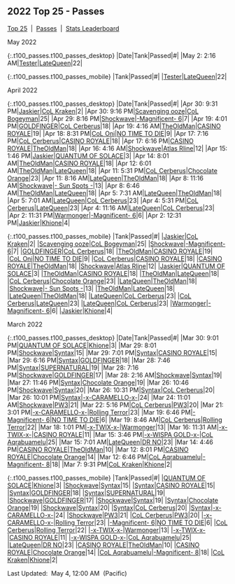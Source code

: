 
## 2022 Top 25 - Passes

<p><a href="https://tankpit-analytics.github.io/t25-2022">Top 25</a>&nbsp;&nbsp;|&nbsp;&nbsp;<a href="https://tankpit-analytics.github.io/t25-2022-passes">Passes</a>&nbsp;&nbsp;|&nbsp;&nbsp;<a href="https://tankpit-analytics.github.io/stats-2022">Stats Leaderboard</a></p>

<span class="t100_month">May 2022</span>

{:.t100_passes.t100_passes_desktop}
|<span class="t100_date">Date</span>|<span class="tank_col">Tank</span>|<span class="tank_col">Passed</span>|<span class="t100_rank">#</span>|
|May 2: 2:16 AM|<a target="_blank" href="https://tankpit.com/tank_profile/?tank_id=86209"><span class="blue">Tester</span><span class="awards-container"><span class="awards-sprite a0-3"></span><span class="awards-sprite a1-3"></span><span class="awards-sprite a2-3"></span></span></a>|<a target="_blank" href="https://tankpit.com/tank_profile/?tank_id=85665"><span class="blue">LateQueen</span><span class="awards-container"><span class="awards-sprite a0-3"></span><span class="awards-sprite a1-2"></span></span></a>|<span class="green">22</span>|

{:.t100_passes.t100_passes_mobile}
|<span class="tank_col">Tank</span>|<span class="tank_col">Passed</span>|<span class="t100_rank">#</span>|
|<a target="_blank" href="https://tankpit.com/tank_profile/?tank_id=86209"><span class="blue">Tester</span><span class="awards-container"><span class="awards-sprite a0-3"></span><span class="awards-sprite a1-3"></span><span class="awards-sprite a2-3"></span></span></a>|<a target="_blank" href="https://tankpit.com/tank_profile/?tank_id=85665"><span class="blue">LateQueen</span><span class="awards-container"><span class="awards-sprite a0-3"></span><span class="awards-sprite a1-2"></span></span></a>|<span class="green">22</span>|


<span class="t100_month">April 2022</span>

{:.t100_passes.t100_passes_desktop}
|<span class="t100_date">Date</span>|<span class="tank_col">Tank</span>|<span class="tank_col">Passed</span>|<span class="t100_rank">#</span>|
|Apr 30: 9:31 PM|<a target="_blank" href="https://tankpit.com/tank_profile/?tank_id=84677"><span class="purple">Jaskier</span><span class="awards-container"><span class="awards-sprite a0-3"></span><span class="awards-sprite a1-3"></span><span class="awards-sprite a3-2"></span></span></a>|<a target="_blank" href="https://tankpit.com/tank_profile/?tank_id=84665"><span class="red">CoL Kraken</span><span class="awards-container"><span class="awards-sprite a0-3"></span><span class="awards-sprite a2-1"></span><span class="awards-sprite a3-2"></span><span class="awards-sprite a5-2"></span><span class="awards-sprite a6-1"></span><span class="awards-sprite a8-1"></span></span></a>|<span class="green">2</span>|
|Apr 30: 9:16 PM|<a target="_blank" href="https://tankpit.com/tank_profile/?tank_id=86710"><span class="blue">Scavenging ooze</span><span class="awards-container"><span class="awards-sprite a0-3"></span><span class="awards-sprite a1-1"></span><span class="awards-sprite a2-1"></span><span class="awards-sprite a4-3"></span><span class="awards-sprite a5-3"></span></span></a>|<a target="_blank" href="https://tankpit.com/tank_profile/?tank_id=84689"><span class="red">CoL Bogeyman</span><span class="awards-container"><span class="awards-sprite a0-2"></span><span class="awards-sprite a1-3"></span><span class="awards-sprite a2-1"></span></span></a>|<span class="green">25</span>|
|Apr 29: 8:16 PM|<a target="_blank" href="https://tankpit.com/tank_profile/?tank_id=86063"><span class="blue">Shockwave</span><span class="awards-container"><span class="awards-sprite a0-3"></span><span class="awards-sprite a3-1"></span><span class="awards-sprite a5-2"></span><span class="awards-sprite a8-1"></span></span></a>|<a target="_blank" href="https://tankpit.com/tank_profile/?tank_id=84744"><span class="orange">-Magnificent- 6</span><span class="awards-container"><span class="awards-sprite a0-3"></span><span class="awards-sprite a2-1"></span><span class="awards-sprite a3-1"></span><span class="awards-sprite a5-2"></span><span class="awards-sprite a7-1"></span></span></a>|<span class="green">7</span>|
|Apr 19: 4:01 PM|<a target="_blank" href="https://tankpit.com/tank_profile/?tank_id=84670"><span class="purple">GOLDFINGER</span><span class="awards-container"><span class="awards-sprite a0-3"></span><span class="awards-sprite a1-3"></span><span class="awards-sprite a2-3"></span></span></a>|<a target="_blank" href="https://tankpit.com/tank_profile/?tank_id=84705"><span class="red">CoL Cerberus</span><span class="awards-container"><span class="awards-sprite a0-3"></span><span class="awards-sprite a2-1"></span><span class="awards-sprite a5-2"></span><span class="awards-sprite a7-1"></span><span class="awards-sprite a8-1"></span></span></a>|<span class="green">18</span>|
|Apr 19: 4:16 AM|<a target="_blank" href="https://tankpit.com/tank_profile/?tank_id=84703"><span class="red">TheOldMan</span><span class="awards-container"><span class="awards-sprite a0-3"></span><span class="awards-sprite a1-3"></span></span></a>|<a target="_blank" href="https://tankpit.com/tank_profile/?tank_id=84682"><span class="purple">CASINO ROYALE</span><span class="awards-container"><span class="awards-sprite a0-3"></span><span class="awards-sprite a1-3"></span><span class="awards-sprite a3-1"></span><span class="awards-sprite a5-3"></span></span></a>|<span class="green">19</span>|
|Apr 18: 8:31 PM|<a target="_blank" href="https://tankpit.com/tank_profile/?tank_id=84669"><span class="red">CoL Oni</span><span class="awards-container"><span class="awards-sprite a0-3"></span><span class="awards-sprite a2-1"></span><span class="awards-sprite a3-1"></span><span class="awards-sprite a4-3"></span><span class="awards-sprite a5-1"></span><span class="awards-sprite a7-1"></span><span class="awards-sprite a8-1"></span></span></a>|<a target="_blank" href="https://tankpit.com/tank_profile/?tank_id=84673"><span class="purple">NO TIME TO DIE</span><span class="awards-container"><span class="awards-sprite a0-3"></span><span class="awards-sprite a1-3"></span><span class="awards-sprite a2-1"></span><span class="awards-sprite a3-1"></span><span class="awards-sprite a5-2"></span></span></a>|<span class="green">9</span>|
|Apr 17: 7:16 PM|<a target="_blank" href="https://tankpit.com/tank_profile/?tank_id=84705"><span class="red">CoL Cerberus</span><span class="awards-container"><span class="awards-sprite a0-3"></span><span class="awards-sprite a2-1"></span><span class="awards-sprite a5-2"></span><span class="awards-sprite a7-1"></span><span class="awards-sprite a8-1"></span></span></a>|<a target="_blank" href="https://tankpit.com/tank_profile/?tank_id=84682"><span class="purple">CASINO ROYALE</span><span class="awards-container"><span class="awards-sprite a0-3"></span><span class="awards-sprite a1-3"></span><span class="awards-sprite a3-1"></span><span class="awards-sprite a5-3"></span></span></a>|<span class="green">18</span>|
|Apr 17: 6:16 PM|<a target="_blank" href="https://tankpit.com/tank_profile/?tank_id=84682"><span class="purple">CASINO ROYALE</span><span class="awards-container"><span class="awards-sprite a0-3"></span><span class="awards-sprite a1-3"></span><span class="awards-sprite a3-1"></span><span class="awards-sprite a5-3"></span></span></a>|<a target="_blank" href="https://tankpit.com/tank_profile/?tank_id=84703"><span class="red">TheOldMan</span><span class="awards-container"><span class="awards-sprite a0-3"></span><span class="awards-sprite a1-3"></span></span></a>|<span class="green">18</span>|
|Apr 16: 4:16 AM|<a target="_blank" href="https://tankpit.com/tank_profile/?tank_id=86063"><span class="blue">Shockwave</span><span class="awards-container"><span class="awards-sprite a0-3"></span><span class="awards-sprite a3-1"></span><span class="awards-sprite a5-2"></span><span class="awards-sprite a8-1"></span></span></a>|<a target="_blank" href="https://tankpit.com/tank_profile/?tank_id=85011"><span class="purple">Atlas Rline</span><span class="awards-container"><span class="awards-sprite a0-3"></span><span class="awards-sprite a1-1"></span><span class="awards-sprite a3-1"></span></span></a>|<span class="green">12</span>|
|Apr 15: 1:46 PM|<a target="_blank" href="https://tankpit.com/tank_profile/?tank_id=84677"><span class="purple">Jaskier</span><span class="awards-container"><span class="awards-sprite a0-3"></span><span class="awards-sprite a1-3"></span><span class="awards-sprite a3-2"></span></span></a>|<a target="_blank" href="https://tankpit.com/tank_profile/?tank_id=84681"><span class="purple">QUANTUM OF SOLACE</span><span class="awards-container"><span class="awards-sprite a0-3"></span><span class="awards-sprite a1-3"></span><span class="awards-sprite a2-1"></span><span class="awards-sprite a3-2"></span><span class="awards-sprite a5-3"></span><span class="awards-sprite a8-1"></span></span></a>|<span class="green">3</span>|
|Apr 14: 8:01 AM|<a target="_blank" href="https://tankpit.com/tank_profile/?tank_id=84703"><span class="red">TheOldMan</span><span class="awards-container"><span class="awards-sprite a0-3"></span><span class="awards-sprite a1-3"></span></span></a>|<a target="_blank" href="https://tankpit.com/tank_profile/?tank_id=84682"><span class="purple">CASINO ROYALE</span><span class="awards-container"><span class="awards-sprite a0-3"></span><span class="awards-sprite a1-3"></span><span class="awards-sprite a3-1"></span><span class="awards-sprite a5-3"></span></span></a>|<span class="green">18</span>|
|Apr 12: 6:01 AM|<a target="_blank" href="https://tankpit.com/tank_profile/?tank_id=84703"><span class="red">TheOldMan</span><span class="awards-container"><span class="awards-sprite a0-3"></span><span class="awards-sprite a1-3"></span></span></a>|<a target="_blank" href="https://tankpit.com/tank_profile/?tank_id=85665"><span class="blue">LateQueen</span><span class="awards-container"><span class="awards-sprite a0-3"></span><span class="awards-sprite a1-2"></span></span></a>|<span class="green">18</span>|
|Apr 11: 5:31 PM|<a target="_blank" href="https://tankpit.com/tank_profile/?tank_id=84705"><span class="red">CoL Cerberus</span><span class="awards-container"><span class="awards-sprite a0-3"></span><span class="awards-sprite a2-1"></span><span class="awards-sprite a5-2"></span><span class="awards-sprite a7-1"></span><span class="awards-sprite a8-1"></span></span></a>|<a target="_blank" href="https://tankpit.com/tank_profile/?tank_id=84822"><span class="orange">Chocolate Orange</span><span class="awards-container"><span class="awards-sprite a0-3"></span><span class="awards-sprite a1-3"></span></span></a>|<span class="green">23</span>|
|Apr 11: 8:16 AM|<a target="_blank" href="https://tankpit.com/tank_profile/?tank_id=85665"><span class="blue">LateQueen</span><span class="awards-container"><span class="awards-sprite a0-3"></span><span class="awards-sprite a1-2"></span></span></a>|<a target="_blank" href="https://tankpit.com/tank_profile/?tank_id=84703"><span class="red">TheOldMan</span><span class="awards-container"><span class="awards-sprite a0-3"></span><span class="awards-sprite a1-3"></span></span></a>|<span class="green">18</span>|
|Apr 8: 11:16 AM|<a target="_blank" href="https://tankpit.com/tank_profile/?tank_id=86063"><span class="blue">Shockwave</span><span class="awards-container"><span class="awards-sprite a0-3"></span><span class="awards-sprite a3-1"></span><span class="awards-sprite a5-2"></span><span class="awards-sprite a8-1"></span></span></a>|<a target="_blank" href="https://tankpit.com/tank_profile/?tank_id=84872"><span class="blue">- Sun Spots -</span><span class="awards-container"><span class="awards-sprite a0-2"></span><span class="awards-sprite a1-3"></span><span class="awards-sprite a2-1"></span><span class="awards-sprite a3-1"></span></span></a>|<span class="green">13</span>|
|Apr 8: 6:46 AM|<a target="_blank" href="https://tankpit.com/tank_profile/?tank_id=84703"><span class="red">TheOldMan</span><span class="awards-container"><span class="awards-sprite a0-3"></span><span class="awards-sprite a1-3"></span></span></a>|<a target="_blank" href="https://tankpit.com/tank_profile/?tank_id=85665"><span class="blue">LateQueen</span><span class="awards-container"><span class="awards-sprite a0-3"></span><span class="awards-sprite a1-2"></span></span></a>|<span class="green">18</span>|
|Apr 5: 7:31 AM|<a target="_blank" href="https://tankpit.com/tank_profile/?tank_id=85665"><span class="blue">LateQueen</span><span class="awards-container"><span class="awards-sprite a0-3"></span><span class="awards-sprite a1-2"></span></span></a>|<a target="_blank" href="https://tankpit.com/tank_profile/?tank_id=84703"><span class="red">TheOldMan</span><span class="awards-container"><span class="awards-sprite a0-3"></span><span class="awards-sprite a1-3"></span></span></a>|<span class="green">18</span>|
|Apr 5: 7:01 AM|<a target="_blank" href="https://tankpit.com/tank_profile/?tank_id=85665"><span class="blue">LateQueen</span><span class="awards-container"><span class="awards-sprite a0-3"></span><span class="awards-sprite a1-2"></span></span></a>|<a target="_blank" href="https://tankpit.com/tank_profile/?tank_id=84705"><span class="red">CoL Cerberus</span><span class="awards-container"><span class="awards-sprite a0-3"></span><span class="awards-sprite a2-1"></span><span class="awards-sprite a5-2"></span><span class="awards-sprite a7-1"></span><span class="awards-sprite a8-1"></span></span></a>|<span class="green">23</span>|
|Apr 4: 5:31 PM|<a target="_blank" href="https://tankpit.com/tank_profile/?tank_id=84705"><span class="red">CoL Cerberus</span><span class="awards-container"><span class="awards-sprite a0-3"></span><span class="awards-sprite a2-1"></span><span class="awards-sprite a5-2"></span><span class="awards-sprite a7-1"></span><span class="awards-sprite a8-1"></span></span></a>|<a target="_blank" href="https://tankpit.com/tank_profile/?tank_id=85665"><span class="blue">LateQueen</span><span class="awards-container"><span class="awards-sprite a0-3"></span><span class="awards-sprite a1-2"></span></span></a>|<span class="green">23</span>|
|Apr 4: 11:16 AM|<a target="_blank" href="https://tankpit.com/tank_profile/?tank_id=85665"><span class="blue">LateQueen</span><span class="awards-container"><span class="awards-sprite a0-3"></span><span class="awards-sprite a1-2"></span></span></a>|<a target="_blank" href="https://tankpit.com/tank_profile/?tank_id=84705"><span class="red">CoL Cerberus</span><span class="awards-container"><span class="awards-sprite a0-3"></span><span class="awards-sprite a2-1"></span><span class="awards-sprite a5-2"></span><span class="awards-sprite a7-1"></span><span class="awards-sprite a8-1"></span></span></a>|<span class="green">23</span>|
|Apr 2: 11:31 PM|<a target="_blank" href="https://tankpit.com/tank_profile/?tank_id=85041"><span class="orange">Warmonger</span><span class="awards-container"><span class="awards-sprite a0-3"></span><span class="awards-sprite a3-1"></span><span class="awards-sprite a4-3"></span><span class="awards-sprite a5-1"></span><span class="awards-sprite a7-1"></span><span class="awards-sprite a8-1"></span></span></a>|<a target="_blank" href="https://tankpit.com/tank_profile/?tank_id=84744"><span class="orange">-Magnificent- 6</span><span class="awards-container"><span class="awards-sprite a0-3"></span><span class="awards-sprite a2-1"></span><span class="awards-sprite a3-1"></span><span class="awards-sprite a5-2"></span><span class="awards-sprite a7-1"></span></span></a>|<span class="green">6</span>|
|Apr 2: 12:31 PM|<a target="_blank" href="https://tankpit.com/tank_profile/?tank_id=84677"><span class="purple">Jaskier</span><span class="awards-container"><span class="awards-sprite a0-3"></span><span class="awards-sprite a1-3"></span><span class="awards-sprite a3-2"></span></span></a>|<a target="_blank" href="https://tankpit.com/tank_profile/?tank_id=84737"><span class="blue">Khione</span><span class="awards-container"><span class="awards-sprite a0-3"></span><span class="awards-sprite a1-2"></span><span class="awards-sprite a3-1"></span><span class="awards-sprite a4-3"></span><span class="awards-sprite a5-3"></span></span></a>|<span class="green">4</span>|

{:.t100_passes.t100_passes_mobile}
|<span class="tank_col">Tank</span>|<span class="tank_col">Passed</span>|<span class="t100_rank">#</span>|
|<a target="_blank" href="https://tankpit.com/tank_profile/?tank_id=84677"><span class="purple">Jaskier</span><span class="awards-container"><span class="awards-sprite a0-3"></span><span class="awards-sprite a1-3"></span><span class="awards-sprite a3-2"></span></span></a>|<a target="_blank" href="https://tankpit.com/tank_profile/?tank_id=84665"><span class="red">CoL Kraken</span><span class="awards-container"><span class="awards-sprite a0-3"></span><span class="awards-sprite a2-1"></span><span class="awards-sprite a3-2"></span><span class="awards-sprite a5-2"></span><span class="awards-sprite a6-1"></span><span class="awards-sprite a8-1"></span></span></a>|<span class="green">2</span>|
|<a target="_blank" href="https://tankpit.com/tank_profile/?tank_id=86710"><span class="blue">Scavenging ooze</span><span class="awards-container"><span class="awards-sprite a0-3"></span><span class="awards-sprite a1-1"></span><span class="awards-sprite a2-1"></span><span class="awards-sprite a4-3"></span><span class="awards-sprite a5-3"></span></span></a>|<a target="_blank" href="https://tankpit.com/tank_profile/?tank_id=84689"><span class="red">CoL Bogeyman</span><span class="awards-container"><span class="awards-sprite a0-2"></span><span class="awards-sprite a1-3"></span><span class="awards-sprite a2-1"></span></span></a>|<span class="green">25</span>|
|<a target="_blank" href="https://tankpit.com/tank_profile/?tank_id=86063"><span class="blue">Shockwave</span><span class="awards-container"><span class="awards-sprite a0-3"></span><span class="awards-sprite a3-1"></span><span class="awards-sprite a5-2"></span><span class="awards-sprite a8-1"></span></span></a>|<a target="_blank" href="https://tankpit.com/tank_profile/?tank_id=84744"><span class="orange">-Magnificent- 6</span><span class="awards-container"><span class="awards-sprite a0-3"></span><span class="awards-sprite a2-1"></span><span class="awards-sprite a3-1"></span><span class="awards-sprite a5-2"></span><span class="awards-sprite a7-1"></span></span></a>|<span class="green">7</span>|
|<a target="_blank" href="https://tankpit.com/tank_profile/?tank_id=84670"><span class="purple">GOLDFINGER</span><span class="awards-container"><span class="awards-sprite a0-3"></span><span class="awards-sprite a1-3"></span><span class="awards-sprite a2-3"></span></span></a>|<a target="_blank" href="https://tankpit.com/tank_profile/?tank_id=84705"><span class="red">CoL Cerberus</span><span class="awards-container"><span class="awards-sprite a0-3"></span><span class="awards-sprite a2-1"></span><span class="awards-sprite a5-2"></span><span class="awards-sprite a7-1"></span><span class="awards-sprite a8-1"></span></span></a>|<span class="green">18</span>|
|<a target="_blank" href="https://tankpit.com/tank_profile/?tank_id=84703"><span class="red">TheOldMan</span><span class="awards-container"><span class="awards-sprite a0-3"></span><span class="awards-sprite a1-3"></span></span></a>|<a target="_blank" href="https://tankpit.com/tank_profile/?tank_id=84682"><span class="purple">CASINO ROYALE</span><span class="awards-container"><span class="awards-sprite a0-3"></span><span class="awards-sprite a1-3"></span><span class="awards-sprite a3-1"></span><span class="awards-sprite a5-3"></span></span></a>|<span class="green">19</span>|
|<a target="_blank" href="https://tankpit.com/tank_profile/?tank_id=84669"><span class="red">CoL Oni</span><span class="awards-container"><span class="awards-sprite a0-3"></span><span class="awards-sprite a2-1"></span><span class="awards-sprite a3-1"></span><span class="awards-sprite a4-3"></span><span class="awards-sprite a5-1"></span><span class="awards-sprite a7-1"></span><span class="awards-sprite a8-1"></span></span></a>|<a target="_blank" href="https://tankpit.com/tank_profile/?tank_id=84673"><span class="purple">NO TIME TO DIE</span><span class="awards-container"><span class="awards-sprite a0-3"></span><span class="awards-sprite a1-3"></span><span class="awards-sprite a2-1"></span><span class="awards-sprite a3-1"></span><span class="awards-sprite a5-2"></span></span></a>|<span class="green">9</span>|
|<a target="_blank" href="https://tankpit.com/tank_profile/?tank_id=84705"><span class="red">CoL Cerberus</span><span class="awards-container"><span class="awards-sprite a0-3"></span><span class="awards-sprite a2-1"></span><span class="awards-sprite a5-2"></span><span class="awards-sprite a7-1"></span><span class="awards-sprite a8-1"></span></span></a>|<a target="_blank" href="https://tankpit.com/tank_profile/?tank_id=84682"><span class="purple">CASINO ROYALE</span><span class="awards-container"><span class="awards-sprite a0-3"></span><span class="awards-sprite a1-3"></span><span class="awards-sprite a3-1"></span><span class="awards-sprite a5-3"></span></span></a>|<span class="green">18</span>|
|<a target="_blank" href="https://tankpit.com/tank_profile/?tank_id=84682"><span class="purple">CASINO ROYALE</span><span class="awards-container"><span class="awards-sprite a0-3"></span><span class="awards-sprite a1-3"></span><span class="awards-sprite a3-1"></span><span class="awards-sprite a5-3"></span></span></a>|<a target="_blank" href="https://tankpit.com/tank_profile/?tank_id=84703"><span class="red">TheOldMan</span><span class="awards-container"><span class="awards-sprite a0-3"></span><span class="awards-sprite a1-3"></span></span></a>|<span class="green">18</span>|
|<a target="_blank" href="https://tankpit.com/tank_profile/?tank_id=86063"><span class="blue">Shockwave</span><span class="awards-container"><span class="awards-sprite a0-3"></span><span class="awards-sprite a3-1"></span><span class="awards-sprite a5-2"></span><span class="awards-sprite a8-1"></span></span></a>|<a target="_blank" href="https://tankpit.com/tank_profile/?tank_id=85011"><span class="purple">Atlas Rline</span><span class="awards-container"><span class="awards-sprite a0-3"></span><span class="awards-sprite a1-1"></span><span class="awards-sprite a3-1"></span></span></a>|<span class="green">12</span>|
|<a target="_blank" href="https://tankpit.com/tank_profile/?tank_id=84677"><span class="purple">Jaskier</span><span class="awards-container"><span class="awards-sprite a0-3"></span><span class="awards-sprite a1-3"></span><span class="awards-sprite a3-2"></span></span></a>|<a target="_blank" href="https://tankpit.com/tank_profile/?tank_id=84681"><span class="purple">QUANTUM OF SOLACE</span><span class="awards-container"><span class="awards-sprite a0-3"></span><span class="awards-sprite a1-3"></span><span class="awards-sprite a2-1"></span><span class="awards-sprite a3-2"></span><span class="awards-sprite a5-3"></span><span class="awards-sprite a8-1"></span></span></a>|<span class="green">3</span>|
|<a target="_blank" href="https://tankpit.com/tank_profile/?tank_id=84703"><span class="red">TheOldMan</span><span class="awards-container"><span class="awards-sprite a0-3"></span><span class="awards-sprite a1-3"></span></span></a>|<a target="_blank" href="https://tankpit.com/tank_profile/?tank_id=84682"><span class="purple">CASINO ROYALE</span><span class="awards-container"><span class="awards-sprite a0-3"></span><span class="awards-sprite a1-3"></span><span class="awards-sprite a3-1"></span><span class="awards-sprite a5-3"></span></span></a>|<span class="green">18</span>|
|<a target="_blank" href="https://tankpit.com/tank_profile/?tank_id=84703"><span class="red">TheOldMan</span><span class="awards-container"><span class="awards-sprite a0-3"></span><span class="awards-sprite a1-3"></span></span></a>|<a target="_blank" href="https://tankpit.com/tank_profile/?tank_id=85665"><span class="blue">LateQueen</span><span class="awards-container"><span class="awards-sprite a0-3"></span><span class="awards-sprite a1-2"></span></span></a>|<span class="green">18</span>|
|<a target="_blank" href="https://tankpit.com/tank_profile/?tank_id=84705"><span class="red">CoL Cerberus</span><span class="awards-container"><span class="awards-sprite a0-3"></span><span class="awards-sprite a2-1"></span><span class="awards-sprite a5-2"></span><span class="awards-sprite a7-1"></span><span class="awards-sprite a8-1"></span></span></a>|<a target="_blank" href="https://tankpit.com/tank_profile/?tank_id=84822"><span class="orange">Chocolate Orange</span><span class="awards-container"><span class="awards-sprite a0-3"></span><span class="awards-sprite a1-3"></span></span></a>|<span class="green">23</span>|
|<a target="_blank" href="https://tankpit.com/tank_profile/?tank_id=85665"><span class="blue">LateQueen</span><span class="awards-container"><span class="awards-sprite a0-3"></span><span class="awards-sprite a1-2"></span></span></a>|<a target="_blank" href="https://tankpit.com/tank_profile/?tank_id=84703"><span class="red">TheOldMan</span><span class="awards-container"><span class="awards-sprite a0-3"></span><span class="awards-sprite a1-3"></span></span></a>|<span class="green">18</span>|
|<a target="_blank" href="https://tankpit.com/tank_profile/?tank_id=86063"><span class="blue">Shockwave</span><span class="awards-container"><span class="awards-sprite a0-3"></span><span class="awards-sprite a3-1"></span><span class="awards-sprite a5-2"></span><span class="awards-sprite a8-1"></span></span></a>|<a target="_blank" href="https://tankpit.com/tank_profile/?tank_id=84872"><span class="blue">- Sun Spots -</span><span class="awards-container"><span class="awards-sprite a0-2"></span><span class="awards-sprite a1-3"></span><span class="awards-sprite a2-1"></span><span class="awards-sprite a3-1"></span></span></a>|<span class="green">13</span>|
|<a target="_blank" href="https://tankpit.com/tank_profile/?tank_id=84703"><span class="red">TheOldMan</span><span class="awards-container"><span class="awards-sprite a0-3"></span><span class="awards-sprite a1-3"></span></span></a>|<a target="_blank" href="https://tankpit.com/tank_profile/?tank_id=85665"><span class="blue">LateQueen</span><span class="awards-container"><span class="awards-sprite a0-3"></span><span class="awards-sprite a1-2"></span></span></a>|<span class="green">18</span>|
|<a target="_blank" href="https://tankpit.com/tank_profile/?tank_id=85665"><span class="blue">LateQueen</span><span class="awards-container"><span class="awards-sprite a0-3"></span><span class="awards-sprite a1-2"></span></span></a>|<a target="_blank" href="https://tankpit.com/tank_profile/?tank_id=84703"><span class="red">TheOldMan</span><span class="awards-container"><span class="awards-sprite a0-3"></span><span class="awards-sprite a1-3"></span></span></a>|<span class="green">18</span>|
|<a target="_blank" href="https://tankpit.com/tank_profile/?tank_id=85665"><span class="blue">LateQueen</span><span class="awards-container"><span class="awards-sprite a0-3"></span><span class="awards-sprite a1-2"></span></span></a>|<a target="_blank" href="https://tankpit.com/tank_profile/?tank_id=84705"><span class="red">CoL Cerberus</span><span class="awards-container"><span class="awards-sprite a0-3"></span><span class="awards-sprite a2-1"></span><span class="awards-sprite a5-2"></span><span class="awards-sprite a7-1"></span><span class="awards-sprite a8-1"></span></span></a>|<span class="green">23</span>|
|<a target="_blank" href="https://tankpit.com/tank_profile/?tank_id=84705"><span class="red">CoL Cerberus</span><span class="awards-container"><span class="awards-sprite a0-3"></span><span class="awards-sprite a2-1"></span><span class="awards-sprite a5-2"></span><span class="awards-sprite a7-1"></span><span class="awards-sprite a8-1"></span></span></a>|<a target="_blank" href="https://tankpit.com/tank_profile/?tank_id=85665"><span class="blue">LateQueen</span><span class="awards-container"><span class="awards-sprite a0-3"></span><span class="awards-sprite a1-2"></span></span></a>|<span class="green">23</span>|
|<a target="_blank" href="https://tankpit.com/tank_profile/?tank_id=85665"><span class="blue">LateQueen</span><span class="awards-container"><span class="awards-sprite a0-3"></span><span class="awards-sprite a1-2"></span></span></a>|<a target="_blank" href="https://tankpit.com/tank_profile/?tank_id=84705"><span class="red">CoL Cerberus</span><span class="awards-container"><span class="awards-sprite a0-3"></span><span class="awards-sprite a2-1"></span><span class="awards-sprite a5-2"></span><span class="awards-sprite a7-1"></span><span class="awards-sprite a8-1"></span></span></a>|<span class="green">23</span>|
|<a target="_blank" href="https://tankpit.com/tank_profile/?tank_id=85041"><span class="orange">Warmonger</span><span class="awards-container"><span class="awards-sprite a0-3"></span><span class="awards-sprite a3-1"></span><span class="awards-sprite a4-3"></span><span class="awards-sprite a5-1"></span><span class="awards-sprite a7-1"></span><span class="awards-sprite a8-1"></span></span></a>|<a target="_blank" href="https://tankpit.com/tank_profile/?tank_id=84744"><span class="orange">-Magnificent- 6</span><span class="awards-container"><span class="awards-sprite a0-3"></span><span class="awards-sprite a2-1"></span><span class="awards-sprite a3-1"></span><span class="awards-sprite a5-2"></span><span class="awards-sprite a7-1"></span></span></a>|<span class="green">6</span>|
|<a target="_blank" href="https://tankpit.com/tank_profile/?tank_id=84677"><span class="purple">Jaskier</span><span class="awards-container"><span class="awards-sprite a0-3"></span><span class="awards-sprite a1-3"></span><span class="awards-sprite a3-2"></span></span></a>|<a target="_blank" href="https://tankpit.com/tank_profile/?tank_id=84737"><span class="blue">Khione</span><span class="awards-container"><span class="awards-sprite a0-3"></span><span class="awards-sprite a1-2"></span><span class="awards-sprite a3-1"></span><span class="awards-sprite a4-3"></span><span class="awards-sprite a5-3"></span></span></a>|<span class="green">4</span>|


<span class="t100_month">March 2022</span>

{:.t100_passes.t100_passes_desktop}
|<span class="t100_date">Date</span>|<span class="tank_col">Tank</span>|<span class="tank_col">Passed</span>|<span class="t100_rank">#</span>|
|Mar 30: 9:01 PM|<a target="_blank" href="https://tankpit.com/tank_profile/?tank_id=84681"><span class="purple">QUANTUM OF SOLACE</span><span class="awards-container"><span class="awards-sprite a0-3"></span><span class="awards-sprite a1-3"></span><span class="awards-sprite a2-1"></span><span class="awards-sprite a3-2"></span><span class="awards-sprite a5-3"></span><span class="awards-sprite a8-1"></span></span></a>|<a target="_blank" href="https://tankpit.com/tank_profile/?tank_id=84737"><span class="blue">Khione</span><span class="awards-container"><span class="awards-sprite a0-3"></span><span class="awards-sprite a1-2"></span><span class="awards-sprite a3-1"></span><span class="awards-sprite a4-3"></span><span class="awards-sprite a5-3"></span></span></a>|<span class="green">3</span>|
|Mar 29: 8:01 PM|<a target="_blank" href="https://tankpit.com/tank_profile/?tank_id=86063"><span class="blue">Shockwave</span><span class="awards-container"><span class="awards-sprite a0-3"></span><span class="awards-sprite a3-1"></span><span class="awards-sprite a5-2"></span><span class="awards-sprite a8-1"></span></span></a>|<a target="_blank" href="https://tankpit.com/tank_profile/?tank_id=86291"><span class="blue">Syntax</span><span class="awards-container"><span class="awards-sprite a0-3"></span><span class="awards-sprite a1-3"></span><span class="awards-sprite a2-1"></span><span class="awards-sprite a3-1"></span></span></a>|<span class="green">15</span>|
|Mar 29: 7:01 PM|<a target="_blank" href="https://tankpit.com/tank_profile/?tank_id=86291"><span class="blue">Syntax</span><span class="awards-container"><span class="awards-sprite a0-3"></span><span class="awards-sprite a1-3"></span><span class="awards-sprite a2-1"></span><span class="awards-sprite a3-1"></span></span></a>|<a target="_blank" href="https://tankpit.com/tank_profile/?tank_id=84682"><span class="purple">CASINO ROYALE</span><span class="awards-container"><span class="awards-sprite a0-3"></span><span class="awards-sprite a1-3"></span><span class="awards-sprite a3-1"></span><span class="awards-sprite a5-3"></span></span></a>|<span class="green">15</span>|
|Mar 29: 6:16 PM|<a target="_blank" href="https://tankpit.com/tank_profile/?tank_id=86291"><span class="blue">Syntax</span><span class="awards-container"><span class="awards-sprite a0-3"></span><span class="awards-sprite a1-3"></span><span class="awards-sprite a2-1"></span><span class="awards-sprite a3-1"></span></span></a>|<a target="_blank" href="https://tankpit.com/tank_profile/?tank_id=84670"><span class="purple">GOLDFINGER</span><span class="awards-container"><span class="awards-sprite a0-3"></span><span class="awards-sprite a1-3"></span><span class="awards-sprite a2-3"></span></span></a>|<span class="green">18</span>|
|Mar 28: 7:46 PM|<a target="_blank" href="https://tankpit.com/tank_profile/?tank_id=86291"><span class="blue">Syntax</span><span class="awards-container"><span class="awards-sprite a0-3"></span><span class="awards-sprite a1-3"></span><span class="awards-sprite a2-1"></span><span class="awards-sprite a3-1"></span></span></a>|<a target="_blank" href="https://tankpit.com/tank_profile/?tank_id=84769"><span class="purple">SUPERNATURAL</span><span class="awards-container"><span class="awards-sprite a0-3"></span><span class="awards-sprite a1-3"></span><span class="awards-sprite a5-2"></span></span></a>|<span class="green">19</span>|
|Mar 28: 7:16 PM|<a target="_blank" href="https://tankpit.com/tank_profile/?tank_id=86063"><span class="blue">Shockwave</span><span class="awards-container"><span class="awards-sprite a0-3"></span><span class="awards-sprite a3-1"></span><span class="awards-sprite a5-2"></span><span class="awards-sprite a8-1"></span></span></a>|<a target="_blank" href="https://tankpit.com/tank_profile/?tank_id=84670"><span class="purple">GOLDFINGER</span><span class="awards-container"><span class="awards-sprite a0-3"></span><span class="awards-sprite a1-3"></span><span class="awards-sprite a2-3"></span></span></a>|<span class="green">17</span>|
|Mar 28: 2:16 AM|<a target="_blank" href="https://tankpit.com/tank_profile/?tank_id=86063"><span class="blue">Shockwave</span><span class="awards-container"><span class="awards-sprite a0-3"></span><span class="awards-sprite a3-1"></span><span class="awards-sprite a5-2"></span><span class="awards-sprite a8-1"></span></span></a>|<a target="_blank" href="https://tankpit.com/tank_profile/?tank_id=86291"><span class="blue">Syntax</span><span class="awards-container"><span class="awards-sprite a0-3"></span><span class="awards-sprite a1-3"></span><span class="awards-sprite a2-1"></span><span class="awards-sprite a3-1"></span></span></a>|<span class="green">19</span>|
|Mar 27: 11:46 PM|<a target="_blank" href="https://tankpit.com/tank_profile/?tank_id=86291"><span class="blue">Syntax</span><span class="awards-container"><span class="awards-sprite a0-3"></span><span class="awards-sprite a1-3"></span><span class="awards-sprite a2-1"></span><span class="awards-sprite a3-1"></span></span></a>|<a target="_blank" href="https://tankpit.com/tank_profile/?tank_id=84822"><span class="orange">Chocolate Orange</span><span class="awards-container"><span class="awards-sprite a0-3"></span><span class="awards-sprite a1-3"></span></span></a>|<span class="green">19</span>|
|Mar 26: 10:46 PM|<a target="_blank" href="https://tankpit.com/tank_profile/?tank_id=86063"><span class="blue">Shockwave</span><span class="awards-container"><span class="awards-sprite a0-3"></span><span class="awards-sprite a3-1"></span><span class="awards-sprite a5-2"></span><span class="awards-sprite a8-1"></span></span></a>|<a target="_blank" href="https://tankpit.com/tank_profile/?tank_id=86291"><span class="blue">Syntax</span><span class="awards-container"><span class="awards-sprite a0-3"></span><span class="awards-sprite a1-3"></span><span class="awards-sprite a2-1"></span><span class="awards-sprite a3-1"></span></span></a>|<span class="green">20</span>|
|Mar 26: 10:31 PM|<a target="_blank" href="https://tankpit.com/tank_profile/?tank_id=86291"><span class="blue">Syntax</span><span class="awards-container"><span class="awards-sprite a0-3"></span><span class="awards-sprite a1-3"></span><span class="awards-sprite a2-1"></span><span class="awards-sprite a3-1"></span></span></a>|<a target="_blank" href="https://tankpit.com/tank_profile/?tank_id=84705"><span class="red">CoL Cerberus</span><span class="awards-container"><span class="awards-sprite a0-3"></span><span class="awards-sprite a2-1"></span><span class="awards-sprite a5-2"></span><span class="awards-sprite a7-1"></span><span class="awards-sprite a8-1"></span></span></a>|<span class="green">20</span>|
|Mar 26: 10:01 PM|<a target="_blank" href="https://tankpit.com/tank_profile/?tank_id=86291"><span class="blue">Syntax</span><span class="awards-container"><span class="awards-sprite a0-3"></span><span class="awards-sprite a1-3"></span><span class="awards-sprite a2-1"></span><span class="awards-sprite a3-1"></span></span></a>|<a target="_blank" href="https://tankpit.com/tank_profile/?tank_id=85947"><span class="blue">-x-CARAMELLO-x-</span><span class="awards-container"><span class="awards-sprite a0-3"></span><span class="awards-sprite a1-3"></span></span></a>|<span class="green">24</span>|
|Mar 24: 11:01 AM|<a target="_blank" href="https://tankpit.com/tank_profile/?tank_id=86063"><span class="blue">Shockwave</span><span class="awards-container"><span class="awards-sprite a0-3"></span><span class="awards-sprite a3-1"></span><span class="awards-sprite a5-2"></span><span class="awards-sprite a8-1"></span></span></a>|<a target="_blank" href="https://tankpit.com/tank_profile/?tank_id=84721"><span class="orange">PW3</span><span class="awards-container"><span class="awards-sprite a0-3"></span></span></a>|<span class="green">21</span>|
|Mar 22: 5:16 PM|<a target="_blank" href="https://tankpit.com/tank_profile/?tank_id=84705"><span class="red">CoL Cerberus</span><span class="awards-container"><span class="awards-sprite a0-3"></span><span class="awards-sprite a2-1"></span><span class="awards-sprite a5-2"></span><span class="awards-sprite a7-1"></span><span class="awards-sprite a8-1"></span></span></a>|<a target="_blank" href="https://tankpit.com/tank_profile/?tank_id=84721"><span class="orange">PW3</span><span class="awards-container"><span class="awards-sprite a0-3"></span></span></a>|<span class="green">20</span>|
|Mar 21: 3:01 PM|<a target="_blank" href="https://tankpit.com/tank_profile/?tank_id=85947"><span class="blue">-x-CARAMELLO-x-</span><span class="awards-container"><span class="awards-sprite a0-3"></span><span class="awards-sprite a1-3"></span></span></a>|<a target="_blank" href="https://tankpit.com/tank_profile/?tank_id=84957"><span class="red">Rolling Terror</span><span class="awards-container"><span class="awards-sprite a0-2"></span><span class="awards-sprite a1-3"></span></span></a>|<span class="green">23</span>|
|Mar 19: 6:46 PM|<a target="_blank" href="https://tankpit.com/tank_profile/?tank_id=84744"><span class="orange">-Magnificent- 6</span><span class="awards-container"><span class="awards-sprite a0-3"></span><span class="awards-sprite a2-1"></span><span class="awards-sprite a3-1"></span><span class="awards-sprite a5-2"></span><span class="awards-sprite a7-1"></span></span></a>|<a target="_blank" href="https://tankpit.com/tank_profile/?tank_id=84673"><span class="purple">NO TIME TO DIE</span><span class="awards-container"><span class="awards-sprite a0-3"></span><span class="awards-sprite a1-3"></span><span class="awards-sprite a2-1"></span><span class="awards-sprite a3-1"></span><span class="awards-sprite a5-2"></span></span></a>|<span class="green">6</span>|
|Mar 19: 8:46 AM|<a target="_blank" href="https://tankpit.com/tank_profile/?tank_id=84705"><span class="red">CoL Cerberus</span><span class="awards-container"><span class="awards-sprite a0-3"></span><span class="awards-sprite a2-1"></span><span class="awards-sprite a5-2"></span><span class="awards-sprite a7-1"></span><span class="awards-sprite a8-1"></span></span></a>|<a target="_blank" href="https://tankpit.com/tank_profile/?tank_id=84957"><span class="red">Rolling Terror</span><span class="awards-container"><span class="awards-sprite a0-2"></span><span class="awards-sprite a1-3"></span></span></a>|<span class="green">22</span>|
|Mar 18: 1:01 PM|<a target="_blank" href="https://tankpit.com/tank_profile/?tank_id=85829"><span class="blue">-x-TWIX-x-</span><span class="awards-container"><span class="awards-sprite a0-3"></span><span class="awards-sprite a1-3"></span><span class="awards-sprite a5-1"></span></span></a>|<a target="_blank" href="https://tankpit.com/tank_profile/?tank_id=85041"><span class="orange">Warmonger</span><span class="awards-container"><span class="awards-sprite a0-3"></span><span class="awards-sprite a3-1"></span><span class="awards-sprite a4-3"></span><span class="awards-sprite a5-1"></span><span class="awards-sprite a7-1"></span><span class="awards-sprite a8-1"></span></span></a>|<span class="green">13</span>|
|Mar 16: 11:31 AM|<a target="_blank" href="https://tankpit.com/tank_profile/?tank_id=85829"><span class="blue">-x-TWIX-x-</span><span class="awards-container"><span class="awards-sprite a0-3"></span><span class="awards-sprite a1-3"></span><span class="awards-sprite a5-1"></span></span></a>|<a target="_blank" href="https://tankpit.com/tank_profile/?tank_id=84682"><span class="purple">CASINO ROYALE</span><span class="awards-container"><span class="awards-sprite a0-3"></span><span class="awards-sprite a1-3"></span><span class="awards-sprite a3-1"></span><span class="awards-sprite a5-3"></span></span></a>|<span class="green">11</span>|
|Mar 15: 3:46 PM|<a target="_blank" href="https://tankpit.com/tank_profile/?tank_id=85833"><span class="blue">-x-WISPA GOLD-x-</span><span class="awards-container"><span class="awards-sprite a0-3"></span></span></a>|<a target="_blank" href="https://tankpit.com/tank_profile/?tank_id=84742"><span class="red">CoL Aqrabuamelu</span><span class="awards-container"><span class="awards-sprite a0-3"></span><span class="awards-sprite a5-1"></span></span></a>|<span class="green">25</span>|
|Mar 15: 7:01 AM|<a target="_blank" href="https://tankpit.com/tank_profile/?tank_id=85665"><span class="blue">LateQueen</span><span class="awards-container"><span class="awards-sprite a0-3"></span><span class="awards-sprite a1-2"></span></span></a>|<a target="_blank" href="https://tankpit.com/tank_profile/?tank_id=84654"><span class="purple">DR NO</span><span class="awards-container"><span class="awards-sprite a0-3"></span><span class="awards-sprite a1-2"></span><span class="awards-sprite a5-1"></span></span></a>|<span class="green">23</span>|
|Mar 14: 4:46 PM|<a target="_blank" href="https://tankpit.com/tank_profile/?tank_id=84682"><span class="purple">CASINO ROYALE</span><span class="awards-container"><span class="awards-sprite a0-3"></span><span class="awards-sprite a1-3"></span><span class="awards-sprite a3-1"></span><span class="awards-sprite a5-3"></span></span></a>|<a target="_blank" href="https://tankpit.com/tank_profile/?tank_id=84703"><span class="red">TheOldMan</span><span class="awards-container"><span class="awards-sprite a0-3"></span><span class="awards-sprite a1-3"></span></span></a>|<span class="green">10</span>|
|Mar 12: 8:01 PM|<a target="_blank" href="https://tankpit.com/tank_profile/?tank_id=84682"><span class="purple">CASINO ROYALE</span><span class="awards-container"><span class="awards-sprite a0-3"></span><span class="awards-sprite a1-3"></span><span class="awards-sprite a3-1"></span><span class="awards-sprite a5-3"></span></span></a>|<a target="_blank" href="https://tankpit.com/tank_profile/?tank_id=84822"><span class="orange">Chocolate Orange</span><span class="awards-container"><span class="awards-sprite a0-3"></span><span class="awards-sprite a1-3"></span></span></a>|<span class="green">14</span>|
|Mar 12: 6:46 PM|<a target="_blank" href="https://tankpit.com/tank_profile/?tank_id=84742"><span class="red">CoL Aqrabuamelu</span><span class="awards-container"><span class="awards-sprite a0-3"></span><span class="awards-sprite a5-1"></span></span></a>|<a target="_blank" href="https://tankpit.com/tank_profile/?tank_id=85057"><span class="orange">-Magnificent- 8</span><span class="awards-container"><span class="awards-sprite a0-3"></span><span class="awards-sprite a1-2"></span></span></a>|<span class="green">18</span>|
|Mar 7: 9:31 PM|<a target="_blank" href="https://tankpit.com/tank_profile/?tank_id=84665"><span class="red">CoL Kraken</span><span class="awards-container"><span class="awards-sprite a0-3"></span><span class="awards-sprite a2-1"></span><span class="awards-sprite a3-2"></span><span class="awards-sprite a5-2"></span><span class="awards-sprite a6-1"></span><span class="awards-sprite a8-1"></span></span></a>|<a target="_blank" href="https://tankpit.com/tank_profile/?tank_id=84737"><span class="blue">Khione</span><span class="awards-container"><span class="awards-sprite a0-3"></span><span class="awards-sprite a1-2"></span><span class="awards-sprite a3-1"></span><span class="awards-sprite a4-3"></span><span class="awards-sprite a5-3"></span></span></a>|<span class="green">2</span>|

{:.t100_passes.t100_passes_mobile}
|<span class="tank_col">Tank</span>|<span class="tank_col">Passed</span>|<span class="t100_rank">#</span>|
|<a target="_blank" href="https://tankpit.com/tank_profile/?tank_id=84681"><span class="purple">QUANTUM OF SOLACE</span><span class="awards-container"><span class="awards-sprite a0-3"></span><span class="awards-sprite a1-3"></span><span class="awards-sprite a2-1"></span><span class="awards-sprite a3-2"></span><span class="awards-sprite a5-3"></span><span class="awards-sprite a8-1"></span></span></a>|<a target="_blank" href="https://tankpit.com/tank_profile/?tank_id=84737"><span class="blue">Khione</span><span class="awards-container"><span class="awards-sprite a0-3"></span><span class="awards-sprite a1-2"></span><span class="awards-sprite a3-1"></span><span class="awards-sprite a4-3"></span><span class="awards-sprite a5-3"></span></span></a>|<span class="green">3</span>|
|<a target="_blank" href="https://tankpit.com/tank_profile/?tank_id=86063"><span class="blue">Shockwave</span><span class="awards-container"><span class="awards-sprite a0-3"></span><span class="awards-sprite a3-1"></span><span class="awards-sprite a5-2"></span><span class="awards-sprite a8-1"></span></span></a>|<a target="_blank" href="https://tankpit.com/tank_profile/?tank_id=86291"><span class="blue">Syntax</span><span class="awards-container"><span class="awards-sprite a0-3"></span><span class="awards-sprite a1-3"></span><span class="awards-sprite a2-1"></span><span class="awards-sprite a3-1"></span></span></a>|<span class="green">15</span>|
|<a target="_blank" href="https://tankpit.com/tank_profile/?tank_id=86291"><span class="blue">Syntax</span><span class="awards-container"><span class="awards-sprite a0-3"></span><span class="awards-sprite a1-3"></span><span class="awards-sprite a2-1"></span><span class="awards-sprite a3-1"></span></span></a>|<a target="_blank" href="https://tankpit.com/tank_profile/?tank_id=84682"><span class="purple">CASINO ROYALE</span><span class="awards-container"><span class="awards-sprite a0-3"></span><span class="awards-sprite a1-3"></span><span class="awards-sprite a3-1"></span><span class="awards-sprite a5-3"></span></span></a>|<span class="green">15</span>|
|<a target="_blank" href="https://tankpit.com/tank_profile/?tank_id=86291"><span class="blue">Syntax</span><span class="awards-container"><span class="awards-sprite a0-3"></span><span class="awards-sprite a1-3"></span><span class="awards-sprite a2-1"></span><span class="awards-sprite a3-1"></span></span></a>|<a target="_blank" href="https://tankpit.com/tank_profile/?tank_id=84670"><span class="purple">GOLDFINGER</span><span class="awards-container"><span class="awards-sprite a0-3"></span><span class="awards-sprite a1-3"></span><span class="awards-sprite a2-3"></span></span></a>|<span class="green">18</span>|
|<a target="_blank" href="https://tankpit.com/tank_profile/?tank_id=86291"><span class="blue">Syntax</span><span class="awards-container"><span class="awards-sprite a0-3"></span><span class="awards-sprite a1-3"></span><span class="awards-sprite a2-1"></span><span class="awards-sprite a3-1"></span></span></a>|<a target="_blank" href="https://tankpit.com/tank_profile/?tank_id=84769"><span class="purple">SUPERNATURAL</span><span class="awards-container"><span class="awards-sprite a0-3"></span><span class="awards-sprite a1-3"></span><span class="awards-sprite a5-2"></span></span></a>|<span class="green">19</span>|
|<a target="_blank" href="https://tankpit.com/tank_profile/?tank_id=86063"><span class="blue">Shockwave</span><span class="awards-container"><span class="awards-sprite a0-3"></span><span class="awards-sprite a3-1"></span><span class="awards-sprite a5-2"></span><span class="awards-sprite a8-1"></span></span></a>|<a target="_blank" href="https://tankpit.com/tank_profile/?tank_id=84670"><span class="purple">GOLDFINGER</span><span class="awards-container"><span class="awards-sprite a0-3"></span><span class="awards-sprite a1-3"></span><span class="awards-sprite a2-3"></span></span></a>|<span class="green">17</span>|
|<a target="_blank" href="https://tankpit.com/tank_profile/?tank_id=86063"><span class="blue">Shockwave</span><span class="awards-container"><span class="awards-sprite a0-3"></span><span class="awards-sprite a3-1"></span><span class="awards-sprite a5-2"></span><span class="awards-sprite a8-1"></span></span></a>|<a target="_blank" href="https://tankpit.com/tank_profile/?tank_id=86291"><span class="blue">Syntax</span><span class="awards-container"><span class="awards-sprite a0-3"></span><span class="awards-sprite a1-3"></span><span class="awards-sprite a2-1"></span><span class="awards-sprite a3-1"></span></span></a>|<span class="green">19</span>|
|<a target="_blank" href="https://tankpit.com/tank_profile/?tank_id=86291"><span class="blue">Syntax</span><span class="awards-container"><span class="awards-sprite a0-3"></span><span class="awards-sprite a1-3"></span><span class="awards-sprite a2-1"></span><span class="awards-sprite a3-1"></span></span></a>|<a target="_blank" href="https://tankpit.com/tank_profile/?tank_id=84822"><span class="orange">Chocolate Orange</span><span class="awards-container"><span class="awards-sprite a0-3"></span><span class="awards-sprite a1-3"></span></span></a>|<span class="green">19</span>|
|<a target="_blank" href="https://tankpit.com/tank_profile/?tank_id=86063"><span class="blue">Shockwave</span><span class="awards-container"><span class="awards-sprite a0-3"></span><span class="awards-sprite a3-1"></span><span class="awards-sprite a5-2"></span><span class="awards-sprite a8-1"></span></span></a>|<a target="_blank" href="https://tankpit.com/tank_profile/?tank_id=86291"><span class="blue">Syntax</span><span class="awards-container"><span class="awards-sprite a0-3"></span><span class="awards-sprite a1-3"></span><span class="awards-sprite a2-1"></span><span class="awards-sprite a3-1"></span></span></a>|<span class="green">20</span>|
|<a target="_blank" href="https://tankpit.com/tank_profile/?tank_id=86291"><span class="blue">Syntax</span><span class="awards-container"><span class="awards-sprite a0-3"></span><span class="awards-sprite a1-3"></span><span class="awards-sprite a2-1"></span><span class="awards-sprite a3-1"></span></span></a>|<a target="_blank" href="https://tankpit.com/tank_profile/?tank_id=84705"><span class="red">CoL Cerberus</span><span class="awards-container"><span class="awards-sprite a0-3"></span><span class="awards-sprite a2-1"></span><span class="awards-sprite a5-2"></span><span class="awards-sprite a7-1"></span><span class="awards-sprite a8-1"></span></span></a>|<span class="green">20</span>|
|<a target="_blank" href="https://tankpit.com/tank_profile/?tank_id=86291"><span class="blue">Syntax</span><span class="awards-container"><span class="awards-sprite a0-3"></span><span class="awards-sprite a1-3"></span><span class="awards-sprite a2-1"></span><span class="awards-sprite a3-1"></span></span></a>|<a target="_blank" href="https://tankpit.com/tank_profile/?tank_id=85947"><span class="blue">-x-CARAMELLO-x-</span><span class="awards-container"><span class="awards-sprite a0-3"></span><span class="awards-sprite a1-3"></span></span></a>|<span class="green">24</span>|
|<a target="_blank" href="https://tankpit.com/tank_profile/?tank_id=86063"><span class="blue">Shockwave</span><span class="awards-container"><span class="awards-sprite a0-3"></span><span class="awards-sprite a3-1"></span><span class="awards-sprite a5-2"></span><span class="awards-sprite a8-1"></span></span></a>|<a target="_blank" href="https://tankpit.com/tank_profile/?tank_id=84721"><span class="orange">PW3</span><span class="awards-container"><span class="awards-sprite a0-3"></span></span></a>|<span class="green">21</span>|
|<a target="_blank" href="https://tankpit.com/tank_profile/?tank_id=84705"><span class="red">CoL Cerberus</span><span class="awards-container"><span class="awards-sprite a0-3"></span><span class="awards-sprite a2-1"></span><span class="awards-sprite a5-2"></span><span class="awards-sprite a7-1"></span><span class="awards-sprite a8-1"></span></span></a>|<a target="_blank" href="https://tankpit.com/tank_profile/?tank_id=84721"><span class="orange">PW3</span><span class="awards-container"><span class="awards-sprite a0-3"></span></span></a>|<span class="green">20</span>|
|<a target="_blank" href="https://tankpit.com/tank_profile/?tank_id=85947"><span class="blue">-x-CARAMELLO-x-</span><span class="awards-container"><span class="awards-sprite a0-3"></span><span class="awards-sprite a1-3"></span></span></a>|<a target="_blank" href="https://tankpit.com/tank_profile/?tank_id=84957"><span class="red">Rolling Terror</span><span class="awards-container"><span class="awards-sprite a0-2"></span><span class="awards-sprite a1-3"></span></span></a>|<span class="green">23</span>|
|<a target="_blank" href="https://tankpit.com/tank_profile/?tank_id=84744"><span class="orange">-Magnificent- 6</span><span class="awards-container"><span class="awards-sprite a0-3"></span><span class="awards-sprite a2-1"></span><span class="awards-sprite a3-1"></span><span class="awards-sprite a5-2"></span><span class="awards-sprite a7-1"></span></span></a>|<a target="_blank" href="https://tankpit.com/tank_profile/?tank_id=84673"><span class="purple">NO TIME TO DIE</span><span class="awards-container"><span class="awards-sprite a0-3"></span><span class="awards-sprite a1-3"></span><span class="awards-sprite a2-1"></span><span class="awards-sprite a3-1"></span><span class="awards-sprite a5-2"></span></span></a>|<span class="green">6</span>|
|<a target="_blank" href="https://tankpit.com/tank_profile/?tank_id=84705"><span class="red">CoL Cerberus</span><span class="awards-container"><span class="awards-sprite a0-3"></span><span class="awards-sprite a2-1"></span><span class="awards-sprite a5-2"></span><span class="awards-sprite a7-1"></span><span class="awards-sprite a8-1"></span></span></a>|<a target="_blank" href="https://tankpit.com/tank_profile/?tank_id=84957"><span class="red">Rolling Terror</span><span class="awards-container"><span class="awards-sprite a0-2"></span><span class="awards-sprite a1-3"></span></span></a>|<span class="green">22</span>|
|<a target="_blank" href="https://tankpit.com/tank_profile/?tank_id=85829"><span class="blue">-x-TWIX-x-</span><span class="awards-container"><span class="awards-sprite a0-3"></span><span class="awards-sprite a1-3"></span><span class="awards-sprite a5-1"></span></span></a>|<a target="_blank" href="https://tankpit.com/tank_profile/?tank_id=85041"><span class="orange">Warmonger</span><span class="awards-container"><span class="awards-sprite a0-3"></span><span class="awards-sprite a3-1"></span><span class="awards-sprite a4-3"></span><span class="awards-sprite a5-1"></span><span class="awards-sprite a7-1"></span><span class="awards-sprite a8-1"></span></span></a>|<span class="green">13</span>|
|<a target="_blank" href="https://tankpit.com/tank_profile/?tank_id=85829"><span class="blue">-x-TWIX-x-</span><span class="awards-container"><span class="awards-sprite a0-3"></span><span class="awards-sprite a1-3"></span><span class="awards-sprite a5-1"></span></span></a>|<a target="_blank" href="https://tankpit.com/tank_profile/?tank_id=84682"><span class="purple">CASINO ROYALE</span><span class="awards-container"><span class="awards-sprite a0-3"></span><span class="awards-sprite a1-3"></span><span class="awards-sprite a3-1"></span><span class="awards-sprite a5-3"></span></span></a>|<span class="green">11</span>|
|<a target="_blank" href="https://tankpit.com/tank_profile/?tank_id=85833"><span class="blue">-x-WISPA GOLD-x-</span><span class="awards-container"><span class="awards-sprite a0-3"></span></span></a>|<a target="_blank" href="https://tankpit.com/tank_profile/?tank_id=84742"><span class="red">CoL Aqrabuamelu</span><span class="awards-container"><span class="awards-sprite a0-3"></span><span class="awards-sprite a5-1"></span></span></a>|<span class="green">25</span>|
|<a target="_blank" href="https://tankpit.com/tank_profile/?tank_id=85665"><span class="blue">LateQueen</span><span class="awards-container"><span class="awards-sprite a0-3"></span><span class="awards-sprite a1-2"></span></span></a>|<a target="_blank" href="https://tankpit.com/tank_profile/?tank_id=84654"><span class="purple">DR NO</span><span class="awards-container"><span class="awards-sprite a0-3"></span><span class="awards-sprite a1-2"></span><span class="awards-sprite a5-1"></span></span></a>|<span class="green">23</span>|
|<a target="_blank" href="https://tankpit.com/tank_profile/?tank_id=84682"><span class="purple">CASINO ROYALE</span><span class="awards-container"><span class="awards-sprite a0-3"></span><span class="awards-sprite a1-3"></span><span class="awards-sprite a3-1"></span><span class="awards-sprite a5-3"></span></span></a>|<a target="_blank" href="https://tankpit.com/tank_profile/?tank_id=84703"><span class="red">TheOldMan</span><span class="awards-container"><span class="awards-sprite a0-3"></span><span class="awards-sprite a1-3"></span></span></a>|<span class="green">10</span>|
|<a target="_blank" href="https://tankpit.com/tank_profile/?tank_id=84682"><span class="purple">CASINO ROYALE</span><span class="awards-container"><span class="awards-sprite a0-3"></span><span class="awards-sprite a1-3"></span><span class="awards-sprite a3-1"></span><span class="awards-sprite a5-3"></span></span></a>|<a target="_blank" href="https://tankpit.com/tank_profile/?tank_id=84822"><span class="orange">Chocolate Orange</span><span class="awards-container"><span class="awards-sprite a0-3"></span><span class="awards-sprite a1-3"></span></span></a>|<span class="green">14</span>|
|<a target="_blank" href="https://tankpit.com/tank_profile/?tank_id=84742"><span class="red">CoL Aqrabuamelu</span><span class="awards-container"><span class="awards-sprite a0-3"></span><span class="awards-sprite a5-1"></span></span></a>|<a target="_blank" href="https://tankpit.com/tank_profile/?tank_id=85057"><span class="orange">-Magnificent- 8</span><span class="awards-container"><span class="awards-sprite a0-3"></span><span class="awards-sprite a1-2"></span></span></a>|<span class="green">18</span>|
|<a target="_blank" href="https://tankpit.com/tank_profile/?tank_id=84665"><span class="red">CoL Kraken</span><span class="awards-container"><span class="awards-sprite a0-3"></span><span class="awards-sprite a2-1"></span><span class="awards-sprite a3-2"></span><span class="awards-sprite a5-2"></span><span class="awards-sprite a6-1"></span><span class="awards-sprite a8-1"></span></span></a>|<a target="_blank" href="https://tankpit.com/tank_profile/?tank_id=84737"><span class="blue">Khione</span><span class="awards-container"><span class="awards-sprite a0-3"></span><span class="awards-sprite a1-2"></span><span class="awards-sprite a3-1"></span><span class="awards-sprite a4-3"></span><span class="awards-sprite a5-3"></span></span></a>|<span class="green">2</span>|




<p class="last_updated"><span class="last_updated">Last Updated:&nbsp;&nbsp;May 4, 12:00 AM&nbsp;&nbsp;(Pacific)</span></p>

